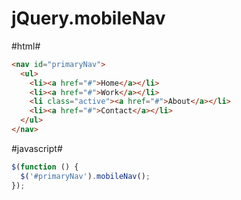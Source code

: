 jQuery.mobileNav
================

#html#

```html
<nav id="primaryNav">
  <ul>
    <li><a href="#">Home</a></li>
    <li><a href="#">Work</a></li>
    <li class="active"><a href="#">About</a></li>
    <li><a href="#">Contact</a></li>
  </ul>
</nav>
````
#javascript#

```javascript
$(function () {
  $('#primaryNav').mobileNav();  
});
```